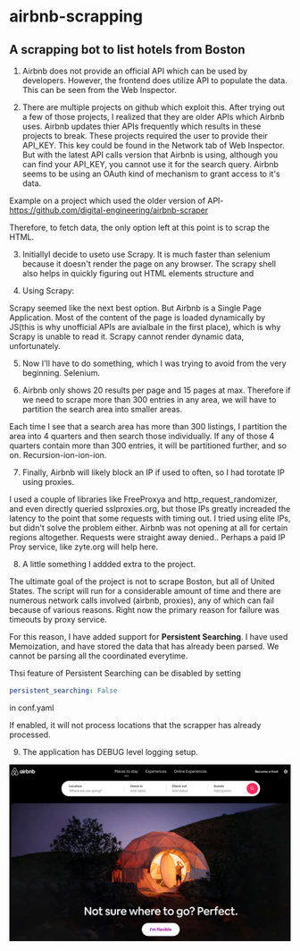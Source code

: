 # airbnb-scrapping
## A scrapping bot to list hotels from Boston


1. Airbnb does not provide an official API which can be used by developers. However, the frontend does utilize API to populate the data. This can be seen from the Web Inspector.


2. There are multiple projects on github which exploit this. After trying out a few of those projects, I realized that they are older APIs which Airbnb uses. Airbnb updates thier APIs frequently which results in these projects to break. These projects required the user to provide their API_KEY. This key could be found in the Network tab of Web Inspector. But with the latest API calls version that Airbnb is using, although you can find your API_KEY, you cannot use it for the search query. Airbnb seems to be using an OAuth kind of mechanism to grant access to it's data.

Example on a project which used the older version of API- https://github.com/digital-engineering/airbnb-scraper

Therefore, to fetch data, the only option left at this point is to scrap the HTML.


3. InitiallyI decide to useto use Scrapy. It is much faster than selenium because it doesn't render the page on any browser. The scrapy shell also helps in quickly figuring out HTML elements structure and 


4. Using Scrapy:

Scrapy seemed like the next best option. But Airbnb is a Single Page Application. Most of the content of the page is loaded dynamically by JS(this is why unofficial APIs are avialbale in the first place), which is why Scrapy is unable to read it. Scrapy cannot render dynamic data, unfortunately.


5. Now I'll have to do something, which I was trying to avoid from the very beginning.
Selenium.


6. Airbnb only shows 20 results per page and 15 pages at max. Therefore if we need to scrape more than 300 entries in any area, we will have to partition the search area into smaller areas.

Each time I see that a search area has more than 300 listings, I partition the area into 4 quarters and then search those individually. If any of those 4 quarters contain more than 300 entries, it will be partitioned further, and so on. Recursion-ion-ion-ion.


7. Finally, Airbnb will likely block an IP if used to often, so I had torotate IP using proxies. 

I used a couple of libraries like FreeProxya and http_request_randomizer, and even directly queried sslproxies.org, but those IPs greatly increaded the latency to the point that some requests with timing out. I tried using elite IPs, but didn't solve the problem either.  Airbnb was not opening at all for certain regions altogether. Requests were straight away denied.. 
Perhaps a paid IP Proy service, like zyte.org will help here.


8. A little something I addded extra to the project.

The ultimate goal of the project is not to scrape Boston, but all of United States. The script will run for a considerable amount of time and there are numerous network calls involved (airbnb, proxies), any of which can fail because of various reasons.
Right now the primary reason for failure was timeouts by proxy service.

For this reason, I have added support for **Persistent Searching**. 
I have used Memoization, and have stored the data that has already been parsed. We cannot be parsing all the coordinated everytime. 

Thsi feature of Persistent Searching can be disabled by setting

```yaml
persistent_searching: False
```
in conf.yaml

If enabled, it will not process locations that the scrapper has already processed.


9. The application has DEBUG level logging setup.


![Test Image](/images/airbnb_home.png)